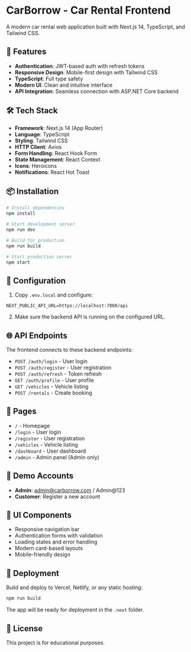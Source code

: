 # CarBorrow - Car Rental Frontend

A modern car rental web application built with Next.js 14, TypeScript, and Tailwind CSS.

## 🚀 Features

- **Authentication**: JWT-based auth with refresh tokens
- **Responsive Design**: Mobile-first design with Tailwind CSS
- **TypeScript**: Full type safety
- **Modern UI**: Clean and intuitive interface
- **API Integration**: Seamless connection with ASP.NET Core backend

## 🛠 Tech Stack

- **Framework**: Next.js 14 (App Router)
- **Language**: TypeScript
- **Styling**: Tailwind CSS
- **HTTP Client**: Axios
- **Form Handling**: React Hook Form
- **State Management**: React Context
- **Icons**: Heroicons
- **Notifications**: React Hot Toast

## 📦 Installation

```bash
# Install dependencies
npm install

# Start development server
npm run dev

# Build for production
npm run build

# Start production server
npm start
```

## 🔧 Configuration

1. Copy `.env.local` and configure:
```env
NEXT_PUBLIC_API_URL=https://localhost:7000/api
```

2. Make sure the backend API is running on the configured URL.

## 🌐 API Endpoints

The frontend connects to these backend endpoints:
- `POST /auth/login` - User login
- `POST /auth/register` - User registration
- `POST /auth/refresh` - Token refresh
- `GET /auth/profile` - User profile
- `GET /vehicles` - Vehicle listing
- `POST /rentals` - Create booking

## 📱 Pages

- `/` - Homepage
- `/login` - User login
- `/register` - User registration
- `/vehicles` - Vehicle listing
- `/dashboard` - User dashboard
- `/admin` - Admin panel (Admin only)

## 🔐 Demo Accounts

- **Admin**: admin@carborrow.com / Admin@123
- **Customer**: Register a new account

## 🎨 UI Components

- Responsive navigation bar
- Authentication forms with validation
- Loading states and error handling
- Modern card-based layouts
- Mobile-friendly design

## 🚀 Deployment

Build and deploy to Vercel, Netlify, or any static hosting:

```bash
npm run build
```

The app will be ready for deployment in the `.next` folder.

## 📄 License

This project is for educational purposes.
